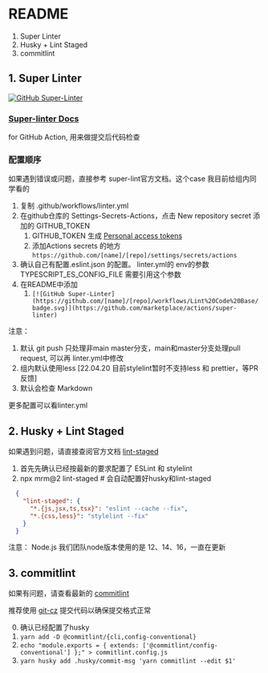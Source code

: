 # README

1. Super Linter
2. Husky + Lint Staged
3. commitlint

## 1. Super Linter

[![GitHub Super-Linter](https://github.com/hzz780/super-linter-demo/workflows/Lint%20Code%20Base/badge.svg)](https://github.com/marketplace/actions/super-linter)

### [Super-linter Docs](https://github.com/github/super-linter)

for GitHub Action, 用来做提交后代码检查

### 配置顺序
如果遇到错误或问题，直接参考 super-lint官方文档。这个case 我目前给组内同学看的

1. 复制 .github/workflows/linter.yml
2. 在github仓库的 Settings-Secrets-Actions，点击 New repository secret 添加的 GITHUB_TOKEN
   1. GITHUB_TOKEN 生成 [Personal access tokens](https://github.com/settings/tokens)
   2. 添加Actions secrets 的地方 ``https://github.com/[name]/[repo]/settings/secrets/actions``
3. 确认自己有配置.eslint.json 的配置。 linter.yml的 env的参数 TYPESCRIPT_ES_CONFIG_FILE 需要引用这个参数
4. 在README中添加
   1. ``[![GitHub Super-Linter](https://github.com/[name]/[repo]/workflows/Lint%20Code%20Base/badge.svg)](https://github.com/marketplace/actions/super-linter)``

注意：
1. 默认 git push 只处理非main master分支，main和master分支处理pull request, 可以再 linter.yml中修改
2. 组内默认使用less [22.04.20 目前stylelint暂时不支持less 和 prettier，等PR反馈]
3. 默认会检查 Markdown

更多配置可以看linter.yml

## 2. Husky + Lint Staged

如果遇到问题，请直接查阅官方文档 [lint-staged](https://www.npmjs.com/package/lint-staged)

1. 首先先确认已经按最新的要求配置了 ESLint 和 stylelint
2. npx mrm@2 lint-staged # 会自动配置好husky和lint-staged
```json
  {
    "lint-staged": {
      "*.{js,jsx,ts,tsx}": "eslint --cache --fix",
      "*.{css,less}": "stylelint --fix"
    }
  }
```

注意：
Node.js 我们团队node版本使用的是 12、14、16，一直在更新

## 3. commitlint

如果有问题，请查看最新的 [commitlint](https://commitlint.js.org/#/guides-local-setup)

推荐使用 [git-cz](https://www.npmjs.com/package/git-cz) 提交代码以确保提交格式正常

0. 确认已经配置了husky
1. ```yarn add -D @commitlint/{cli,config-conventional}```
2. ```echo "module.exports = { extends: ['@commitlint/config-conventional'] };" > commitlint.config.js```
3. ```yarn husky add .husky/commit-msg 'yarn commitlint --edit $1'```


